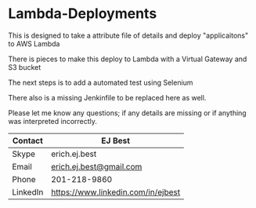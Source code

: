 # Lambda-Deployments

This is designed to take a attribute file of details and deploy "applicaitons" to AWS Lambda 

There is pieces to make this deploy to Lambda with a Virtual Gateway and S3 bucket 

The next steps is to add a automated test using Selenium 

There also is a missing Jenkinfile to be replaced here as well.

Please let me know any questions; if any details are missing or if anything was interpreted incorrectly.

| Contact  | EJ Best
| ------------ | -------------------------------------
| Skype | erich.ej.best
| Email | erich.ej.best@gmail.com
| Phone | 201-218-9860
| LinkedIn | https://www.linkedin.com/in/ejbest
